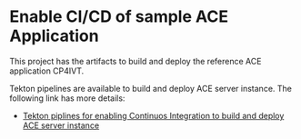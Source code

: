 # Enable CI/CD of sample ACE Application

This project has the artifacts to build and deploy the reference ACE application CP4IVT. 

Tekton pipelines are available to build and deploy ACE server instance. The following link has more details:

* [Tekton piplines for enabling Continuos Integration to build and deploy ACE server instance](./tekton/README.md)
